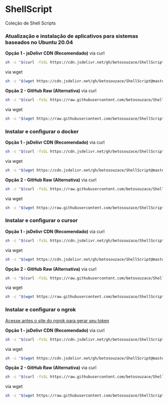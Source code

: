 # ShellScript
Coleção de Shell Scripts

### Atualização e instalação de aplicativos para sistemas baseados no Ubuntu 20.04

**Opção 1 - jsDelivr CDN (Recomendado)**
via curl
```bash
sh -c "$(curl -fsSL https://cdn.jsdelivr.net/gh/betosouzace/ShellScript@master/UbuntuBasedInstall.sh)"
```

via wget
```bash
sh -c "$(wget https://cdn.jsdelivr.net/gh/betosouzace/ShellScript@master/UbuntuBasedInstall.sh -O -)"
```

**Opção 2 - GitHub Raw (Alternativa)**
via curl
```bash
sh -c "$(curl -fsSL https://raw.githubusercontent.com/betosouzace/ShellScript/master/UbuntuBasedInstall.sh)"
```

via wget
```bash
sh -c "$(wget https://raw.githubusercontent.com/betosouzace/ShellScript/master/UbuntuBasedInstall.sh -O -)"
```

### Instalar e configurar o docker

**Opção 1 - jsDelivr CDN (Recomendado)**
via curl
```bash
sh -c "$(curl -fsSL https://cdn.jsdelivr.net/gh/betosouzace/ShellScript@master/docker.sh)"
```

via wget
```bash
sh -c "$(wget https://cdn.jsdelivr.net/gh/betosouzace/ShellScript@master/docker.sh -O -)"
```

**Opção 2 - GitHub Raw (Alternativa)**
via curl
```bash
sh -c "$(curl -fsSL https://raw.githubusercontent.com/betosouzace/ShellScript/master/docker.sh)"
```

via wget
```bash
sh -c "$(wget https://raw.githubusercontent.com/betosouzace/ShellScript/master/docker.sh -O -)"
```

### Instalar e configurar o cursor

**Opção 1 - jsDelivr CDN (Recomendado)**
via curl
```bash
sh -c "$(curl -fsSL https://cdn.jsdelivr.net/gh/betosouzace/ShellScript@master/cursor.sh)"
```

via wget
```bash
sh -c "$(wget https://cdn.jsdelivr.net/gh/betosouzace/ShellScript@master/cursor.sh -O -)"
```

**Opção 2 - GitHub Raw (Alternativa)**
via curl
```bash
sh -c "$(curl -fsSL https://raw.githubusercontent.com/betosouzace/ShellScript/master/cursor.sh)"
```

via wget
```bash
sh -c "$(wget https://raw.githubusercontent.com/betosouzace/ShellScript/master/cursor.sh -O -)"
```

### Instalar e configurar o ngrok
[Acesse antes o site do ngrok para gerar seu token](https://dashboard.ngrok.com/login)

**Opção 1 - jsDelivr CDN (Recomendado)**
via curl
```bash
sh -c "$(curl -fsSL https://cdn.jsdelivr.net/gh/betosouzace/ShellScript@master/ngrok.sh)"
```

via wget
```bash
sh -c "$(wget https://cdn.jsdelivr.net/gh/betosouzace/ShellScript@master/ngrok.sh -O -)"
```

**Opção 2 - GitHub Raw (Alternativa)**
via curl
```bash
sh -c "$(curl -fsSL https://raw.githubusercontent.com/betosouzace/ShellScript/master/ngrok.sh)"
```

via wget
```bash
sh -c "$(wget https://raw.githubusercontent.com/betosouzace/ShellScript/master/ngrok.sh -O -)"
```
